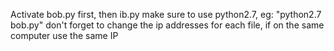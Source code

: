 Activate bob.py first, then ib.py
make sure to use python2.7, eg: "python2.7 bob.py"
don't forget to change the ip addresses for each file, if on the same computer use the same IP
